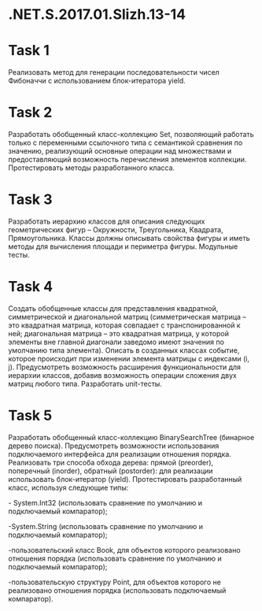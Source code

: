 # .NET.S.2017.01.Slizh.13-14
<h1>Task 1</h1>
<p>Реализовать метод для генерации  последовательности чисел Фибоначчи с использованием блок-итератора yield.</p>
<h1>Task 2</h1>

<p>Разработать обобщенный класс-коллекцию Set, позволяющий работать только с переменными ссылочного типа с семантикой сравнения по значению, реализующий основные операции над множествами и предоставляющий возможность перечисления элементов коллекции. Протестировать методы разработанного класса.</p>
<h1>Task 3</h1>

<p>Разработать иерархию классов для описания следующих геометрических фигур – Окружности, Треугольника, Квадрата, Прямоугольника. Классы должны описывать свойства фигуры и иметь методы для вычисления площади и периметра фигуры. Модульные тесты.</p>
<h1>Task 4</h1>

<p>Создать обобщенные классы для представления квадратной, симметрической и диагональной матриц (симметрическая матрица – это квадратная матрица, которая совпадает с транспонированной к ней; диагональная матрица – это квадратная матрица, у которой элементы вне главной диагонали заведомо имеют значения по умолчанию типа элемента). Описать в созданных классах событие, которое происходит при изменении элемента матрицы с индексами (i, j).  Предусмотреть возможность расширения функциональности для иерархии классов, добавив возможность операции сложения двух матриц любого типа. Разработать unit-тесты.</p>
<h1>Task 5</h1>

<p>Разработать обобщенный класс-коллекцию BinarySearchTree (бинарное дерево поиска). Предусмотреть возможности использования подключаемого интерфейса для реализации отношения порядка. Реализовать три способа обхода дерева: прямой (preorder), поперечный (inorder), обратный (postorder): для реализации использовать блок-итератор (yield). Протестировать разработанный класс, используя следующие типы:</p>
<p> - System.Int32 (использовать сравнение по умолчанию и подключаемый компаратор); </p>
<p> -System.String (использовать сравнение по умолчанию и подключаемый компаратор); </p>
<p> -пользовательский класс Book, для объектов которого реализовано отношения порядка (использовать сравнение по умолчанию и подключаемый компаратор);</p> 
<p> -пользовательскую структуру Point, для объектов которого не реализовано отношения порядка (использовать подключаемый компаратор).</p>
